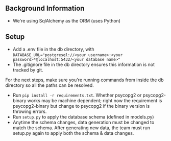 ## Background Information
- We're using SqlAlchemy as the ORM (uses Python)

## Setup
- Add a .env file in the db directory, with `DATABASE_URL="postgresql://<your username>:<your password>*@localhost:5432/<your database name>"`
-   The .gitignore file in the db directory ensures this information is not tracked by git.

For the next steps, make sure you're running commands from inside the db directory so all the paths can be resolved. 
- Run `pip install -r requirements.txt`. Whether psycopg2 or psycopg2-binary works may be machine dependent; right now the requirement is psycopg2-binary but change to psycopg2 if the binary version is throwing errors.
- Run `setup.py` to apply the database schema (defined in models.py)
- Anytime the schema changes, data generation must be changed to match the schema. After generating new data, the team must run setup.py again to apply both the schema & data changes.